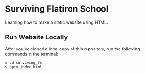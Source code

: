 # Surviving Flatiron School

Learning how to make a static website using HTML.

## Run Website Locally

After you've cloned a local copy of this repository, run the following commands in the terminal:

```
$ cd surviving_fs
$ open index.html
```

